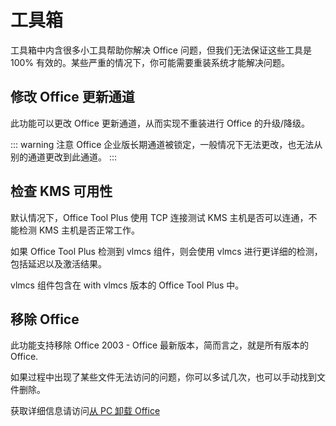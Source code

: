 # 工具箱

工具箱中内含很多小工具帮助你解决 Office 问题，但我们无法保证这些工具是 100% 有效的。某些严重的情况下，你可能需要重装系统才能解决问题。

## 修改 Office 更新通道

此功能可以更改 Office 更新通道，从而实现不重装进行 Office 的升级/降级。

::: warning 注意
Office 企业版长期通道被锁定，一般情况下无法更改，也无法从别的通道更改到此通道。
:::

## 检查 KMS 可用性

默认情况下，Office Tool Plus 使用 TCP 连接测试 KMS 主机是否可以连通，不能检测 KMS 主机是否正常工作。

如果 Office Tool Plus 检测到 vlmcs 组件，则会使用 vlmcs 进行更详细的检测，包括延迟以及激活结果。

vlmcs 组件包含在 with vlmcs 版本的 Office Tool Plus 中。

## 移除 Office

此功能支持移除 Office 2003 - Office 最新版本，简而言之，就是所有版本的 Office.

如果过程中出现了某些文件无法访问的问题，你可以多试几次，也可以手动找到文件删除。

获取详细信息请访问[从 PC 卸载 Office](https://support.microsoft.com/zh-cn/office/%E4%BB%8E-pc-%E5%8D%B8%E8%BD%BD-office-9dd49b83-264a-477a-8fcc-2fdf5dbf61d8)
